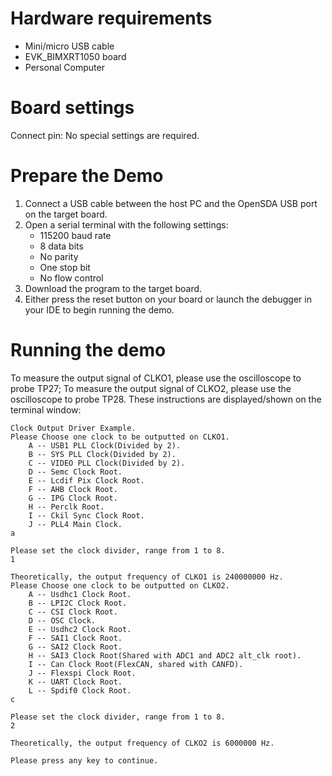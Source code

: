 Hardware requirements
=====================
- Mini/micro USB cable
- EVK_BIMXRT1050 board
- Personal Computer

Board settings
============
Connect pin:
No special settings are required.

Prepare the Demo
===============
1.  Connect a USB cable between the host PC and the OpenSDA USB port on the target board.
2.  Open a serial terminal with the following settings:
    - 115200 baud rate
    - 8 data bits
    - No parity
    - One stop bit
    - No flow control
3.  Download the program to the target board.
4.  Either press the reset button on your board or launch the debugger in your IDE to begin running the demo.

Running the demo
================
To measure the output signal of CLKO1, please use the oscilloscope to probe TP27;
To measure the output signal of CLKO2, please use the oscilloscope to probe TP28.
These instructions are displayed/shown on the terminal window:
~~~~~~~~~~~~~~~~~~~~~~~~~~~~~~~~~~~
Clock Output Driver Example.
Please Choose one clock to be outputted on CLKO1.
	A -- USB1 PLL Clock(Divided by 2).
	B -- SYS PLL Clock(Divided by 2).
	C -- VIDEO PLL Clock(Divided by 2).
	D -- Semc Clock Root.
	E -- Lcdif Pix Clock Root.
	F -- AHB Clock Root.
	G -- IPG Clock Root.
	H -- Perclk Root.
	I -- Ckil Sync Clock Root.
	J -- PLL4 Main Clock.
a

Please set the clock divider, range from 1 to 8.
1

Theoretically, the output frequency of CLKO1 is 240000000 Hz.
Please Choose one clock to be outputted on CLKO2.
	A -- Usdhc1 Clock Root.
	B -- LPI2C Clock Root.
	C -- CSI Clock Root.
	D -- OSC Clock.
	E -- Usdhc2 Clock Root.
	F -- SAI1 Clock Root.
	G -- SAI2 Clock Root.
	H -- SAI3 Clock Root(Shared with ADC1 and ADC2 alt_clk root).
	I -- Can Clock Root(FlexCAN, shared with CANFD).
	J -- Flexspi Clock Root.
	K -- UART Clock Root.
	L -- Spdif0 Clock Root.
c

Please set the clock divider, range from 1 to 8.
2

Theoretically, the output frequency of CLKO2 is 6000000 Hz.

Please press any key to continue.
~~~~~~~~~~~~~~~~~~~~~~~~~~~~~~~~~~~
